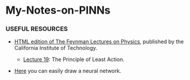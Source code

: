 # My-Notes-on-PINNs


### USEFUL RESOURCES

* [HTML edition of The Feynman Lectures on Physics](https://www.feynmanlectures.caltech.edu/), published by the California Institute of Technology.
  * [Lecture 19](https://www.feynmanlectures.caltech.edu/II_19.html): The Principle of Least Action.     

* [Here](https://alexlenail.me/NN-SVG/index.html) you can easily draw a neural network.
